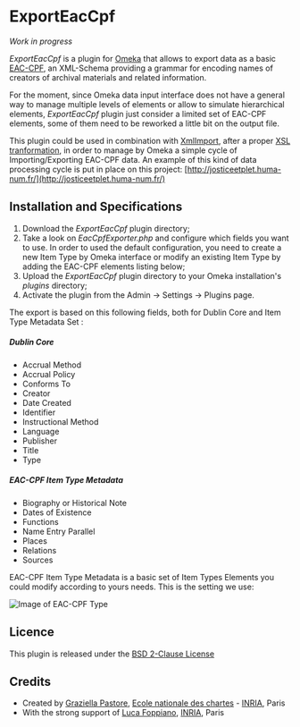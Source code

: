 # ExportEacCpf

_*Work in progress*_

*ExportEacCpf* is a plugin for [Omeka](https://omeka.org/) that allows to export data as a basic [EAC-CPF](http://eac.staatsbibliothek-berlin.de/index.php), an XML-Schema providing a grammar for encoding names of creators of archival materials and related information. 

For the moment, since Omeka data input interface does not have a general way to manage multiple levels of elements or allow to simulate hierarchical elements, *ExportEacCpf* plugin just consider a limited set of EAC-CPF elements, some of them need to be reworked a little bit on the output file.

This plugin could be used in combination with [XmlImport](https://github.com/Daniel-KM/XmlImport), after a proper [XSL tranformation](https://github.com/sgraziella/prosopography_LJP/tree/master/EACtoXML), in order to manage by Omeka a simple cycle of Importing/Exporting EAC-CPF data. 
An example of this kind of data processing cycle is put in place on this project: [http://josticeetplet.huma-num.fr/](http://josticeetplet.huma-num.fr/)


## Installation and Specifications
1. Download the *ExportEacCpf* plugin directory;
2. Take a look on *EacCpfExporter.php* and configure which fields you want to use. In order to used the default configuration, you need to create a new Item Type by Omeka interface or modify an existing Item Type by adding the EAC-CPF elements listing below;
3. Upload the *ExportEacCpf* plugin directory to your Omeka installation's *plugins* directory;
4. Activate the plugin from the Admin → Settings → Plugins page.

The export is based on this following fields, both for Dublin Core and Item Type Metadata Set :

##### Dublin Core 
- Accrual Method
- Accrual Policy
- Conforms To
- Creator
- Date Created
- Identifier
- Instructional Method
- Language
- Publisher
- Title
- Type

##### EAC-CPF Item Type Metadata
- Biography or Historical Note
- Dates of Existence
- Functions
- Name Entry Parallel
- Places
- Relations
- Sources

EAC-CPF Item Type Metadata is a basic set of Item Types Elements you could modify according to yours needs. This is the setting we use:

![Image of EAC-CPF Type](https://github.com/sgraziella/ExportEacCpf/blob/master/Person-EAC-CPF-ElementTypeFR.png)


## Licence
This plugin is released under the [BSD 2-Clause License](https://opensource.org/licenses/BSD-2-Clause)


## Credits
- Created by [Graziella Pastore](https://github.com/sgraziella), [Ecole nationale des chartes](http://www.enc-sorbonne.fr/fr/graziella-pastore) - [INRIA](http://www.inria.fr/), Paris
- With the strong support of [Luca Foppiano](https://github.com/lfoppiano), [INRIA](http://www.inria.fr/), Paris
